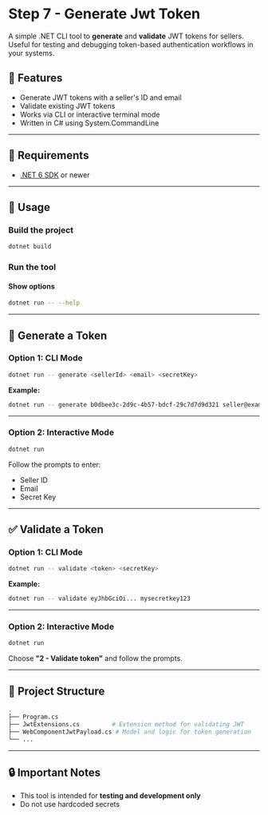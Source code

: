 # Step 7 - Generate Jwt Token

A simple .NET CLI tool to **generate** and **validate** JWT tokens for sellers.  
Useful for testing and debugging token-based authentication workflows in your systems.

## 🔧 Features

- Generate JWT tokens with a seller's ID and email
- Validate existing JWT tokens
- Works via CLI or interactive terminal mode
- Written in C# using System.CommandLine

---

## 🧪 Requirements

- [.NET 6 SDK](https://dotnet.microsoft.com/download/dotnet/6.0) or newer

---

## 🚀 Usage

### Build the project

``` bash
dotnet build
```

### Run the tool

#### Show options

``` bash
dotnet run -- --help
```

---

## 🔐 Generate a Token

### Option 1: CLI Mode

``` bash
dotnet run -- generate <sellerId> <email> <secretKey>
```

**Example:**

``` bash
dotnet run -- generate b0dbee3c-2d9c-4b57-bdcf-29c7d7d9d321 seller@example.com mysecretkey123
```

---

### Option 2: Interactive Mode

``` bash
dotnet run
```

Follow the prompts to enter:

- Seller ID
- Email
- Secret Key

---

## ✅ Validate a Token

### Option 1: CLI Mode

```bash
dotnet run -- validate <token> <secretKey>
```

**Example:**

```bash
dotnet run -- validate eyJhbGciOi... mysecretkey123
```

---

### Option 2: Interactive Mode

``` bash
dotnet run
```

Choose **"2 - Validate token"** and follow the prompts.

---

## 📁 Project Structure

``` bash
.
├── Program.cs
├── JwtExtensions.cs         # Extension method for validating JWT
├── WebComponentJwtPayload.cs # Model and logic for token generation
└── ...
```

---

## 🔒 Important Notes

- This tool is intended for **testing and development only**
- Do not use hardcoded secrets
